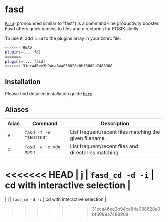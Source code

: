 # fasd

[`Fasd`](https://github.com/clvv/fasd) (pronounced similar to "fast") is a command-line productivity booster. Fasd offers quick access to files and directories for POSIX shells.

To use it, add `fasd` to the plugins array in your zshrc file:

```zsh
<<<<<<< HEAD
plugins=(... fd)
=======
plugins=(... fasd)
>>>>>>> 31eca46ee3b94ca84a038628e0bf6089a7488908
```

## Installation

Please find detailed installation guide [`here`](https://github.com/clvv/fasd#install)

## Aliases

| Alias | Command                                   | Description                                                 |
|-------|-------------------------------------------|-------------------------------------------------------------|
| v     | `fasd -f -e "$EDITOR"`                    | List frequent/recent files matching the given filename.     |
| o     | `fasd -a -e xdg-open`                     | List frequent/recent files and directories matching.        |
<<<<<<< HEAD
| j     | `fasd_cd -d -i`                           | cd with interactive selection                               |
=======
| j     | `fasd_cd -d -i`                           | cd with interactive selection                               |
>>>>>>> 31eca46ee3b94ca84a038628e0bf6089a7488908
